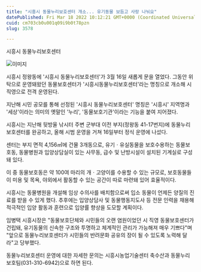 ```yaml
---
title: "시흥시 동물누리보호센터 개소... 유기동물 보듬고 사랑 나눠요"
datePublished: Fri Mar 18 2022 10:12:21 GMT+0000 (Coordinated Universal Time)
cuid: cm703cb0u001q09i9b0t78pzn
slug: 3578

---
```



시흥시 동물누리보호센터

![이미지](https://cdn.hashnode.com/res/hashnode/image/upload/v1739254697738/9967dad5-048b-45dd-abed-ca5a0144d8bd.jpeg)

시흥시 정왕동에 '시흥시 동물누리보호센터'가 3월 16일 새롭게 문을 열었다. 그동안 위탁으로 운영돼왔던 동물보호센터가 '시흥시동물누리보호센터'라는 명칭으로 개소해 시 직영으로 전격 운영된다.

지난해 시민 공모를 통해 선정된 '시흥시 동물누리보호센터' 명칭은 '시흥시' 지역명과 '세상'이라는 의미의 옛말인 '누리', '동물보호기관'이라는 기능을 붙여 지어졌다.

시흥시는 지난해 뒷방울 낚시터 주변 군부대 이전 부지(정왕동 41-17번지)에 동물누리보호센터를 완공하고, 올해 시범 운영을 거쳐 16일부터 정식 운영에 나섰다.

센터는 부지 면적 4,156㎡에 건물 3개동으로, 유기ㆍ유실동물을 보호수용하는 동물보호동, 동물병원과 입양상담실이 있는 사무동, 급수 및 난방시설이 설치된 기계실로 구성돼 있다.

이 중 동물보호동은 약 100여 마리의 개ㆍ고양이를 수용할 수 있는 규모로, 보호동물들이 미용 및 목욕, 야외에서 활동할 수 있는 공간이 따로 마련돼 있어 효율적이다.

시흥시는 동물병원을 개설해 임상 수의사를 배치함으로써 입소 동물이 언제든 양질의 진료를 받을 수 있게 했다. 추후에는 입양상담사 및 동물행동지도사 등 전문 인력을 채용해 적극적인 입양 활동과 훈련으로 입양률 향상을 도모할 계획이다.

임병택 시흥시장은 "동물보호단체와 시민들의 오랜 염원이었던 시 직영 동물보호센터가 건립돼, 유기동물의 신속한 구조와 투명하고 체계적인 관리가 가능해져 매우 기쁘다"며 "앞으로 동물누리보호센터가 시민들의 반려문화 공유의 장이 될 수 있도록 노력해 달라"고 당부했다.

동물누리보호센터 운영에 대한 자세한 문의는 시흥시농업기술센터 축수산과 동물누리보호팀(031-310-6942)으로 하면 된다.